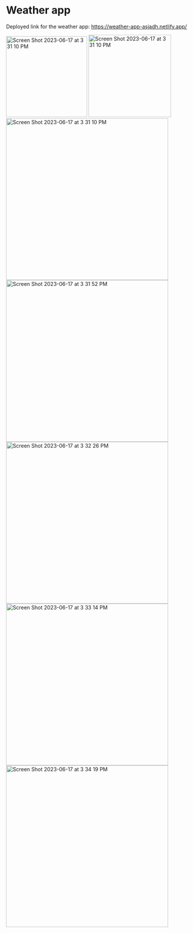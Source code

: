 # Weather app

Deployed link for the weather app: https://weather-app-asjadh.netlify.app/


<img width="220" alt="Screen Shot 2023-06-17 at 3 31 10 PM" src="https://github.com/asjadh-wazeer/weather-app/assets/85475496/74dd43a5-d64e-4226-9c89-ae8b73a3b9b4">

<img width="224" alt="Screen Shot 2023-06-17 at 3 31 10 PM" src="https://github.com/asjadh-wazeer/weather-app/assets/85475496/bd13c415-64d4-4fd2-8830-d9ddad82f1e2">

<img width="440" alt="Screen Shot 2023-06-17 at 3 31 10 PM" src="https://github.com/asjadh-wazeer/weather-app/assets/85475496/0eb39487-3e83-4f34-98f7-bc6bdbb7e398">

<img width="440" alt="Screen Shot 2023-06-17 at 3 31 52 PM" src="https://github.com/asjadh-wazeer/weather-app/assets/85475496/d614f91e-e486-4877-8267-7146c9896c78">

<img width="440" alt="Screen Shot 2023-06-17 at 3 32 26 PM" src="https://github.com/asjadh-wazeer/weather-app/assets/85475496/29285977-beb8-4c2f-a23f-6ab50c306778">

<img width="440" alt="Screen Shot 2023-06-17 at 3 33 14 PM" src="https://github.com/asjadh-wazeer/weather-app/assets/85475496/195ab572-875d-402f-ba2a-ddc54a232190">

<img width="440" alt="Screen Shot 2023-06-17 at 3 34 19 PM" src="https://github.com/asjadh-wazeer/weather-app/assets/85475496/682111c5-8693-40a1-801d-0f14893538d1">



